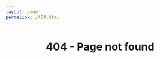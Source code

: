```yaml
---
layout: page
permalink: /404.html
---
```


<head>
	<link rel="stylesheet" href="style/stylesheet.css">
</head>
<body>
	<h1 style="text-align: center;">404 - Page not found</h1>
</body>

